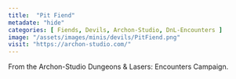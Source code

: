 ```yaml
---
title:  "Pit Fiend"
metadate: "hide"
categories: [ Fiends, Devils, Archon-Studio, DnL-Encounters ]
image: "/assets/images/minis/devils/PitFiend.png"
visit: "https://archon-studio.com/"
---
```

From the Archon-Studio Dungeons & Lasers: Encounters Campaign.